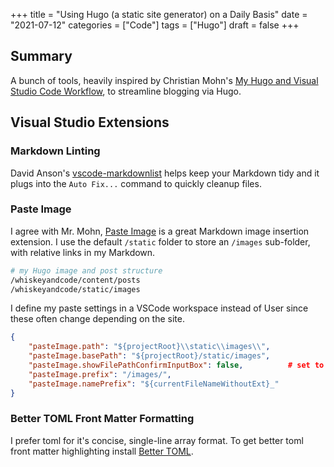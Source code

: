 +++
title = "Using Hugo (a static site generator) on a Daily Basis"
date = "2021-07-12"
categories = ["Code"]
tags = ["Hugo"]
draft = false
+++

## Summary

A bunch of tools, heavily inspired by Christian Mohn's [My Hugo and Visual Studio Code Workflow](https://vninja.net/2020/02/12/my-hugo-workflow/), to streamline blogging via Hugo.

## Visual Studio Extensions

### Markdown Linting

David Anson's [vscode-markdownlist][markdownlist] helps keep your Markdown tidy and it plugs into the `Auto Fix...` command to quickly cleanup files.

### Paste Image

I agree with Mr. Mohn, [Paste Image][pasteimage] is a great Markdown image insertion extension. I use the default `/static` folder to store an `/images` sub-folder, with relative links in my Markdown.

```bash
# my Hugo image and post structure
/whiskeyandcode/content/posts
/whiskeyandcode/static/images
```

I define my paste settings in a VSCode workspace instead of User since these often change depending on the site.

```json
{
    "pasteImage.path": "${projectRoot}\\static\\images\\",
    "pasteImage.basePath": "${projectRoot}/static/images",
    "pasteImage.showFilePathConfirmInputBox": false,          # set to true for "debugging"
    "pasteImage.prefix": "/images/",
    "pasteImage.namePrefix": "${currentFileNameWithoutExt}_"
}
```

### Better TOML Front Matter Formatting

I prefer toml for it's concise, single-line array format. To get better toml front matter highlighting install [Better TOML][better-toml].

<!-- links -->
[markdownlist]: https://github.com/DavidAnson/vscode-markdownlint
[pasteimage]: https://github.com/mushanshitiancai/vscode-paste-image
[better-toml]: https://github.com/bungcip/better-toml
